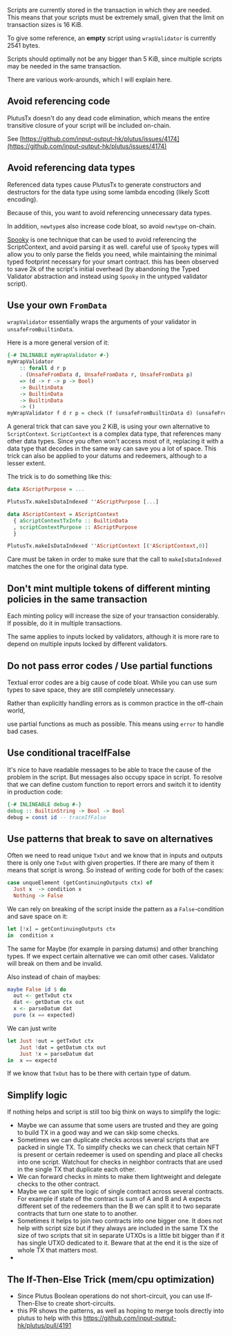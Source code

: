 Scripts are currently stored in the transaction in which they are needed. This means that your scripts must be extremely small, given that the limit on transaction sizes is 16 KiB.

To give some reference, an **empty** script using `wrapValidator` is currently 2541 bytes.

Scripts should optimally not be any bigger than 5 KiB, since multiple scripts may be needed in the same transaction.

There are various work-arounds, which I will explain here.

## Avoid referencing code

PlutusTx doesn&#39;t do any dead code elimination, which means the entire transitive closure of your script will be included on-chain.

See [https://github.com/input-output-hk/plutus/issues/4174](https://github.com/input-output-hk/plutus/issues/4174)

## Avoid referencing data types

Referenced data types cause PlutusTx to generate constructors and destructors for the data type using some lambda encoding (likely Scott encoding).

Because of this, you want to avoid referencing unnecessary data types.

In addition, `newtype`s also increase code bloat, so avoid `newtype` on-chain.

[Spooky](https://gitlab.com/fresheyeball/plutus-tx-spooky) is one technique that can be used to avoid referencing the ScriptContext, and avoid parsing it as well.
careful use of `Spooky` types will allow you to only parse the fields you need, while maintaining the minimal typed footprint necessary for your smart contract. this has been observed to save 2k of the script's initial overhead (by abandoning the Typed Validator abstraction and instead using `Spooky` in the untyped validator script).

## Use your own `FromData`

`wrapValidator` essentially wraps the arguments of your validator in `unsafeFromBuiltinData`.

Here is a more general version of it:

```haskell
{-# INLINABLE myWrapValidator #-}
myWrapValidator
    :: forall d r p
    . (UnsafeFromData d, UnsafeFromData r, UnsafeFromData p)
    => (d -> r -> p -> Bool)
    -> BuiltinData
    -> BuiltinData
    -> BuiltinData
    -> ()
myWrapValidator f d r p = check (f (unsafeFromBuiltinData d) (unsafeFromBuiltinData r) (unsafeFromBuiltinData p))
```

A general trick that can save you 2 KiB, is using your own alternative to `ScriptContext`. `ScriptContext` is a complex data type, that references many other data types. Since you often won&#39;t access most of it, replacing it with a data type that decodes in the same way can save you a lot of space. This trick can also be applied to your datums and redeemers, although to a lesser extent.

The trick is to do something like this:

```haskell
data AScriptPurpose = ...

PlutusTx.makeIsDataIndexed ''AScriptPurpose [...]

data AScriptContext = AScriptContext
  { aScriptContextTxInfo :: BuiltinData
  , scriptContextPurpose :: AScriptPurpose
  }

PlutusTx.makeIsDataIndexed ''AScriptContext [('AScriptContext,0)]
```

Care must be taken in order to make sure that the call to `makeIsDataIndexed` matches the one for the original data type.

## Don&#39;t mint multiple tokens of different minting policies in the same transaction

Each minting policy will increase the size of your transaction considerably. If possible, do it in multiple transactions.

The same applies to inputs locked by validators, although it is more rare to depend on multiple inputs locked by different validators.

## Do not pass error codes / Use partial functions

Textual error codes are a big cause of code bloat. While you can use sum types to save space, they are still completely unnecessary.

Rather than explicitly handling errors as is common practice in the off-chain world,

use partial functions as much as possible. This means using `error` to handle bad cases.

## Use conditional traceIfFalse

It&#39;s nice to have readable messages to be able to trace the cause of the problem in the script. But messages also occupy space in script. To resolve that we can define custom function to report errors and switch it to identity in production code:

```haskell
{-# INLINEABLE debug #-}
debug :: BuiltinString -> Bool -> Bool
debug = const id -- traceIfFalse
```

## Use patterns that break to save on alternatives

Often we need to read unique `TxOut` and we know that in inputs and outputs there is only one `TxOut`  with given properties. If there are many of them it means that script is wrong. So instead of writing code for both of the cases:

```haskell
case unqueElement (getContinuingOutputs ctx) of
  Just x  -> condition x
  Nothing -> False
```

We can rely on breaking of the script inside the pattern as a `False`-condition and save space on it:

```haskell
let [!x] = getContinuingOutputs ctx
in  condition x
```

The same for Maybe (for example in parsing datums) and other branching types. If we expect certain alternative we can omit other cases. Validator will break on them and be invalid.

Also instead of chain of maybes:

```haskell
maybe False id $ do
  out <- getTxOut ctx
  dat <- getDatum ctx out
  x <- parseDatum dat
  pure (x == expected)
```

We can just write

```haskell
let Just !out = getTxOut ctx
    Just !dat = getDatum ctx out
    Just !x = parseDatum dat
in  x == expectd
```

If we know that `TxOut` has to be there with certain type of datum.

## Simplify logic

If nothing helps and script is still too big think on ways to simplify the logic:

-  Maybe we can assume that some users are trusted and they are going to build TX in a good way and we can skip some checks. 
- Sometimes we can duplicate checks across several scripts that are packed in single TX. To simplify checks we can check that certain NFT is present or certain redeemer is used on spending and place all checks into one script. Watchout for checks in neighbor contracts that are used in the single TX that duplicate each other.
- We can forward checks in mints to make them lightweight and delegate checks to the other contract.
- Maybe we can split the logic of single contract across several contracts. For example if state of the contract is sum of A and B and A expects different set of the redeemers than the B we can split it to two separate contracts that turn one state to to another.
- Sometimes it helps to join two contracts into one bigger one. It does not help with script size but if they always are included in the same TX the size of two scripts that sit in separate UTXOs is a little bit bigger than if it has single UTXO dedicated to it. Beware that at the end it is the size of whole TX that matters most.
- 

## The If-Then-Else Trick (mem/cpu optimization)
- Since Plutus Boolean operations do not short-circuit, you can use If-Then-Else to create short-circuits.
- this PR shows the patterns, as well as hoping to merge tools directly into plutus to help with this https://github.com/input-output-hk/plutus/pull/4191
